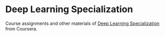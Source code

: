 # Deep Learning Specialization

Course assignments and other materials of [Deep Learning Specialization](https://www.coursera.org/specializations/deep-learning) from Coursera.
